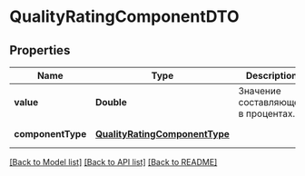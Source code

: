 # QualityRatingComponentDTO
## Properties

| Name | Type | Description | Notes |
|------------ | ------------- | ------------- | -------------|
| **value** | **Double** | Значение составляющей в процентах. | [default to null] |
| **componentType** | [**QualityRatingComponentType**](QualityRatingComponentType.md) |  | [default to null] |

[[Back to Model list]](../README.md#documentation-for-models) [[Back to API list]](../README.md#documentation-for-api-endpoints) [[Back to README]](../README.md)

